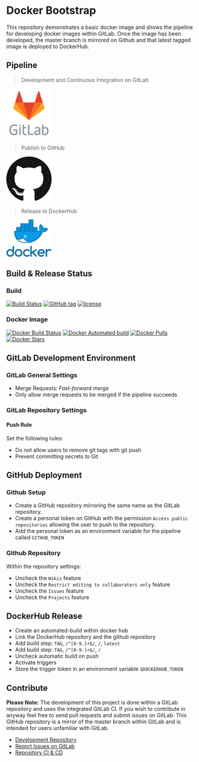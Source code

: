 # Docker Bootstrap

This repository demonstrates a basic docker image and shows the pipeline for 
developing docker images within GitLab.
Once the image has been developed, the master branch is mirrored on Github 
and that latest tagged image is deployed to DockerHub.

## Pipeline

> Development and Continuous Integration on GitLab

[![GitLab Logo](https://raw.githubusercontent.com/TheYorkshireDev/docker-bootstrap/master/resources/gitlab.png)](https://gitlab.com/TheYorkshireDev/docker-bootstrap) 

> Publish to GitHub

[![GitHub Logo](https://raw.githubusercontent.com/TheYorkshireDev/docker-bootstrap/master/resources/github.png)](https://github.com/theyorkshiredev/docker-bootstrap) 

> Release to DockerHub

[![DockerHub Logo](https://raw.githubusercontent.com/TheYorkshireDev/docker-bootstrap/master/resources/dockerhub.png)](https://hub.docker.com/r/theyorkshiredev/docker-bootstrap) 

## Build & Release Status

### Build

[![Build Status](https://gitlab.com/TheYorkshireDev/docker-bootstrap/badges/master/build.svg)](https://gitlab.com/TheYorkshireDev/docker-bootstrap/pipelines) [![GitHub tag](https://img.shields.io/github/tag/theyorkshiredev/docker-bootstrap.svg)](https://github.com/theyorkshiredev/docker-bootstrap/releases) [![license](https://img.shields.io/github/license/theyorkshiredev/docker-bootstrap.svg)](https://github.com/theyorkshiredev/docker-bootstrap/blob/master/LICENCE)

### Docker Image

[![Docker Build Status](https://img.shields.io/docker/build/theyorkshiredev/docker-bootstrap.svg)](https://hub.docker.com/r/theyorkshiredev/docker-bootstrap/) [![Docker Automated build](https://img.shields.io/docker/automated/theyorkshiredev/docker-bootstrap.svg)](https://hub.docker.com/r/theyorkshiredev/docker-bootstrap/) [![Docker Pulls](https://img.shields.io/docker/pulls/theyorkshiredev/docker-bootstrap.svg)](https://hub.docker.com/r/theyorkshiredev/docker-bootstrap/) [![Docker Stars](https://img.shields.io/docker/stars/theyorkshiredev/docker-bootstrap.svg)](https://hub.docker.com/r/theyorkshiredev/docker-bootstrap/)

## GitLab Development Environment

### GitLab General Settings

* Merge Requests: *Fast-forward merge*
* Only allow merge requests to be merged if the pipeline succeeds

### GitLab Repository Settings

#### Push Rule

Set the following rules:

* Do not allow users to remove git tags with git push
* Prevent committing secrets to Git

## GitHub Deployment

### Github Setup

* Create a GitHub repository mirroring the same name as the GitLab repository.
* Create a personal token on GitHub with the permission `Access public repositories` allowing the user to push to the repository.
* Add the personal token as an environment variable for the pipeline called `GITHUB_TOKEN`

### Github Repository

Within the repository settings:

* Uncheck the `Wikis` feature
* Uncheck the `Restrict editing to collaborators only` feature
* Uncheck the `Issues` feature
* Uncheck the `Projects` feature

## DockerHub Release

* Create an automated-build within docker hub
* Link the DockerHub repository and the github repository
* Add build step: `TAG`, `/^[0-9.]+$/`, `/`, `latest`
* Add build step: `TAG`, `/^[0-9.]+$/`, `/`
* Uncheck automatic build on push
* Activate triggers
* Store the trigger token in an environment variable `$DOCKERHUB_TOKEN`

## Contribute

**Please Note:** The development of this project is done within a GitLab repository and uses the integrated GitLab CI. If you wish to contribute in anyway feel free to send pull requests and submit issues on GitLab. This GitHub repository is a mirror of the master branch within GitLab and is intended for users unfamiliar with GitLab.

* [Development Repository](https://gitlab.com/TheYorkshireDev/docker-bootstrap)
* [Report Issues on GitLab](https://gitlab.com/TheYorkshireDev/docker-bootstrap/issues)
* [Repository CI & CD](https://gitlab.com/TheYorkshireDev/docker-bootstrap/pipelines)
